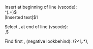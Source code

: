 Insert at beginning of line (vscode):  
^(.+)$  
[Inserted text]$1  

Select , at end of line (vscode):  
,$

Find first , (negative lookbehind):
(?<!,.*),
